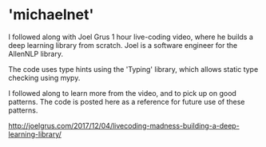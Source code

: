 # 'michaelnet'

I followed along with Joel Grus 1 hour live-coding video, where he builds a deep learning library from scratch. Joel is a software engineer for the AllenNLP library.

The code uses type hints using the 'Typing' library, which allows static type checking using mypy. 

I followed along to learn more from the video, and to pick up on good patterns. The code is posted here as a reference for future use of these patterns.

http://joelgrus.com/2017/12/04/livecoding-madness-building-a-deep-learning-library/
